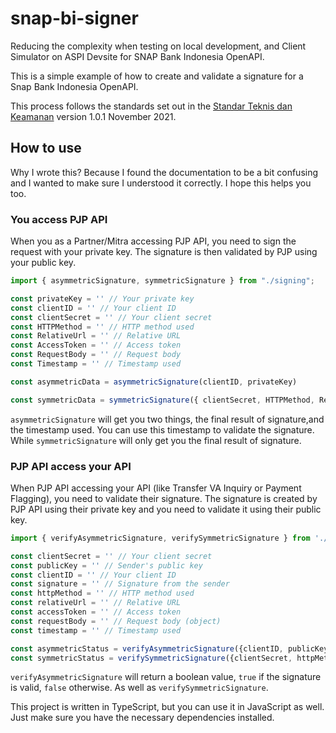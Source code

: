# snap-bi-signer
Reducing the complexity when testing on local development, and Client Simulator on ASPI Devsite for SNAP Bank Indonesia OpenAPI.

This is a simple example of how to create and validate a signature for a Snap Bank Indonesia OpenAPI. 

This process follows the standards set out in the [Standar Teknis dan Keamanan](https://apidevportal.aspi-indonesia.or.id/docs/standar-teknis-keamanan) version 1.0.1 November 2021.

## How to use
Why I wrote this? Because I found the documentation to be a bit confusing and I wanted to make sure I understood it correctly. I hope this helps you too.
### You access PJP API
When you as a Partner/Mitra accessing PJP API, you need to sign the request with your private key. The signature is then validated by PJP using your public key.

```typescript
import { asymmetricSignature, symmetricSignature } from "./signing";

const privateKey = '' // Your private key
const clientID = '' // Your client ID
const clientSecret = '' // Your client secret
const HTTPMethod = '' // HTTP method used
const RelativeUrl = '' // Relative URL
const AccessToken = '' // Access token
const RequestBody = '' // Request body
const Timestamp = '' // Timestamp used

const asymmetricData = asymmetricSignature(clientID, privateKey)

const symmetricData = symmetricSignature({ clientSecret, HTTPMethod, RelativeUrl, AccessToken, RequestBody, Timestamp })
```
`asymmetricSignature` will get you two things, the final result of signature,and the timestamp used. You can use this timestamp to validate the signature.
While `symmetricSignature` will only get you the final result of signature.

### PJP API access your API
When PJP API accessing your API (like Transfer VA Inquiry or Payment Flagging), you need to validate their signature. The signature is created by PJP API using their private key and you need to validate it using their public key.

```typescript
import { verifyAsymmetricSignature, verifySymmetricSignature } from './verify';

const clientSecret = '' // Your client secret
const publicKey = '' // Sender's public key
const clientID = '' // Your client ID
const signature = '' // Signature from the sender
const httpMethod = '' // HTTP method used
const relativeUrl = '' // Relative URL
const accessToken = '' // Access token
const requestBody = '' // Request body (object)
const timestamp = '' // Timestamp used

const asymmetricStatus = verifyAsymmetricSignature({clientID, publicKey, signature, timestamp})
const symmetricStatus = verifySymmetricSignature({clientSecret, httpMethod, relativeUrl, accessToken, requestBody, timestamp, signature})
```
`verifyAsymmetricSignature` will return a boolean value, `true` if the signature is valid, `false` otherwise. As well as `verifySymmetricSignature`.

This project is written in TypeScript, but you can use it in JavaScript as well. Just make sure you have the necessary dependencies installed.